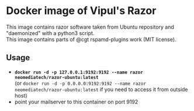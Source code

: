 # Docker image of Vipul's Razor
This image contains razor software taken from Ubuntu repository and "daemonized" with a python3 script.  
This image contains parts of @cgt rspamd-plugins work (MIT license).

## Usage
 - **`docker run -d -p 127.0.0.1:9192:9192 --name razor neomediatech/razor-ubuntu:latest`**  
   (or `docker run -d -p 0.0.0.0:9192:9192 --name razor neomediatech/razor-ubuntu:latest` if you need to access it from outside host)
 - point your mailserver to this container on port 9192
 
 
